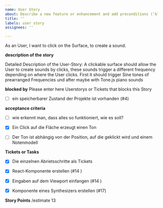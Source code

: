 ```yaml
---
name: User Story
about: Describe a new feature or enhancement and add preconditions ('blocked by') issues, acceptance criteria and associated tasks
title: ''
labels: user story
assignees: ''

---
```


As an User, I want to click on the Surface, to create a sound.

**description of the story**

Detailed Description of the User-Story:
A clickable surface should allow the User to create sounds by clicks, these sounds trigger a different frequency depending on where the User clicks.
First it should trigger Sine tones of prearranged Frequencies und after maybe with Tone.js piano sounds

**blocked by**
Please enter here Userstorys or Tickets that blocks this Story
- [ ] ein speicherbarer Zustand der Projekte ist vorhanden (#4)

**acceptance criteria**
- [ ] wie erkennt man, dass alles so funktioniert, wie es soll?
- [x] Ein Click auf die Fläche erzeugt einen Ton
- [ ] Der Ton ist abhängig von der Position, auf die geklickt wird und einem Notenmodell


**Tickets or Tasks**
- [x] Die einzelnen Abrietsschritte als Tickets
- [x] React-Komponente erstellen (#14 )
- [x] Eingaben auf dem Viewport einfangen (#14 )
- [x] Komponente eines Synthesizers erstellen (#17)


**Story Points**
/estimate 13
